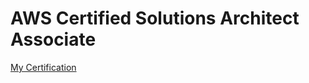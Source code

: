 # AWS Certified Solutions Architect Associate
[My Certification](https://www.credly.com/badges/dab2a4ea-b706-4471-84ad-31c7c17b26b0/public_url)

